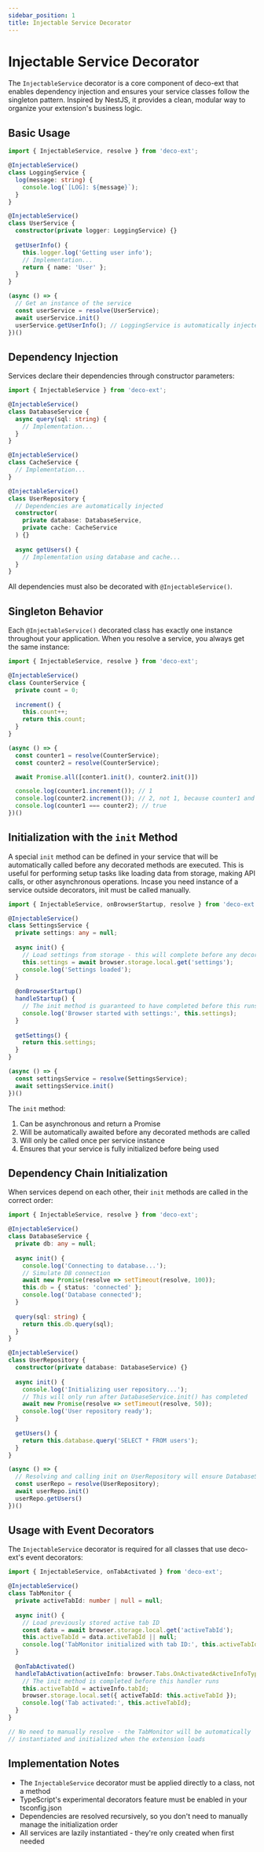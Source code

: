 ```yaml
---
sidebar_position: 1
title: Injectable Service Decorator
---
```


# Injectable Service Decorator

The `InjectableService` decorator is a core component of deco-ext that enables dependency injection and ensures your service classes follow the singleton pattern. Inspired by NestJS, it provides a clean, modular way to organize your extension's business logic.

## Basic Usage

```typescript
import { InjectableService, resolve } from 'deco-ext';

@InjectableService()
class LoggingService {
  log(message: string) {
    console.log(`[LOG]: ${message}`);
  }
}

@InjectableService()
class UserService {
  constructor(private logger: LoggingService) {}
  
  getUserInfo() {
    this.logger.log('Getting user info');
    // Implementation...
    return { name: 'User' };
  }
}

(async () => {
  // Get an instance of the service
  const userService = resolve(UserService);
  await userService.init()
  userService.getUserInfo(); // LoggingService is automatically injected
})()
```

## Dependency Injection

Services declare their dependencies through constructor parameters:

```typescript
import { InjectableService } from 'deco-ext';

@InjectableService()
class DatabaseService {
  async query(sql: string) {
    // Implementation...
  }
}

@InjectableService()
class CacheService {
  // Implementation...
}

@InjectableService()
class UserRepository {
  // Dependencies are automatically injected
  constructor(
    private database: DatabaseService,
    private cache: CacheService
  ) {}
  
  async getUsers() {
    // Implementation using database and cache...
  }
}
```

All dependencies must also be decorated with `@InjectableService()`.

## Singleton Behavior

Each `@InjectableService()` decorated class has exactly one instance throughout your application. When you resolve a service, you always get the same instance:

```typescript
import { InjectableService, resolve } from 'deco-ext';

@InjectableService()
class CounterService {
  private count = 0;
  
  increment() {
    this.count++;
    return this.count;
  }
}

(async () => {
  const counter1 = resolve(CounterService);
  const counter2 = resolve(CounterService);

  await Promise.all([conter1.init(), counter2.init()])

  console.log(counter1.increment()); // 1
  console.log(counter2.increment()); // 2, not 1, because counter1 and counter2 are the same instance
  console.log(counter1 === counter2); // true
})()
```

## Initialization with the `init` Method

A special `init` method can be defined in your service that will be automatically called before any decorated methods are executed. This is useful for performing setup tasks like loading data from storage, making API calls, or other asynchronous operations. Incase you need instance of a service outside decorators, init must be called manually.

```typescript
import { InjectableService, onBrowserStartup, resolve } from 'deco-ext';

@InjectableService()
class SettingsService {
  private settings: any = null;
  
  async init() {
    // Load settings from storage - this will complete before any decorated methods run
    this.settings = await browser.storage.local.get('settings');
    console.log('Settings loaded');
  }
  
  @onBrowserStartup()
  handleStartup() {
    // The init method is guaranteed to have completed before this runs
    console.log('Browser started with settings:', this.settings);
  }
  
  getSettings() {
    return this.settings;
  }
}

(async () => {
  const settingsService = resolve(SettingsService);
  await settingsService.init()
})()

```

The `init` method:

1. Can be asynchronous and return a Promise
2. Will be automatically awaited before any decorated methods are called
3. Will only be called once per service instance
4. Ensures that your service is fully initialized before being used

## Dependency Chain Initialization

When services depend on each other, their `init` methods are called in the correct order:

```typescript
import { InjectableService, resolve } from 'deco-ext';

@InjectableService()
class DatabaseService {
  private db: any = null;
  
  async init() {
    console.log('Connecting to database...');
    // Simulate DB connection
    await new Promise(resolve => setTimeout(resolve, 100));
    this.db = { status: 'connected' };
    console.log('Database connected');
  }
  
  query(sql: string) {
    return this.db.query(sql);
  }
}

@InjectableService()
class UserRepository {
  constructor(private database: DatabaseService) {}
  
  async init() {
    console.log('Initializing user repository...');
    // This will only run after DatabaseService.init() has completed
    await new Promise(resolve => setTimeout(resolve, 50));
    console.log('User repository ready');
  }
  
  getUsers() {
    return this.database.query('SELECT * FROM users');
  }
}

(async () => {
  // Resolving and calling init on UserRepository will ensure DatabaseService is initialized first
  const userRepo = resolve(UserRepository);
  await userRepo.init()
  userRepo.getUsers()
})()
```

## Usage with Event Decorators

The `InjectableService` decorator is required for all classes that use deco-ext's event decorators:

```typescript
import { InjectableService, onTabActivated } from 'deco-ext';

@InjectableService()
class TabMonitor {
  private activeTabId: number | null = null;
  
  async init() {
    // Load previously stored active tab ID
    const data = await browser.storage.local.get('activeTabId');
    this.activeTabId = data.activeTabId || null;
    console.log('TabMonitor initialized with tab ID:', this.activeTabId);
  }
  
  @onTabActivated()
  handleTabActivation(activeInfo: browser.Tabs.OnActivatedActiveInfoType) {
    // The init method is completed before this handler runs
    this.activeTabId = activeInfo.tabId;
    browser.storage.local.set({ activeTabId: this.activeTabId });
    console.log('Tab activated:', this.activeTabId);
  }
}

// No need to manually resolve - the TabMonitor will be automatically
// instantiated and initialized when the extension loads
```

## Implementation Notes

- The `InjectableService` decorator must be applied directly to a class, not a method
- TypeScript's experimental decorators feature must be enabled in your tsconfig.json
- Dependencies are resolved recursively, so you don't need to manually manage the initialization order
- All services are lazily instantiated - they're only created when first needed 
